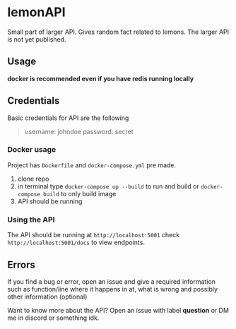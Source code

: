 # lemonAPI
Small part of larger API. Gives random fact related to lemons. The larger API is not yet published.

## Usage
**docker is recommended even if you have redis running locally**

## Credentials
Basic credentials for API are the following
> username: johndoe
> password: secret

### Docker usage
Project has `Dockerfile` and `docker-compose.yml` pre made.
1) clone repo
2) in terminal type `docker-compose up --build` to run and build or `docker-compose build` to only build image
3) API should be running 

### Using the API

The API should be running at `http://localhost:5001` check `http://localhost:5001/docs` to view endpoints.

## Errors

If you find a bug or error, open an issue and give a required information such as function/line where it happens in at, what is wrong and possibly other information (optional)

Want to know more about the API? Open an issue with label **question** or DM me in discord or something idk.
